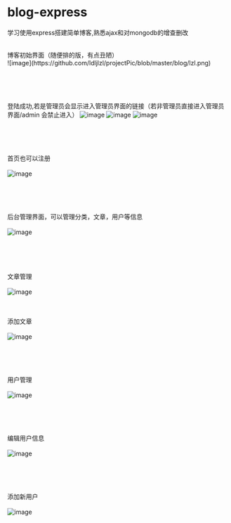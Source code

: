 # blog-express

学习使用express搭建简单博客,熟悉ajax和对mongodb的增查删改

<br>  
博客初始界面（随便排的版，有点丑陋） 
<br>  
![image](https://github.com/ldljlzl/projectPic/blob/master/blog/lzl.png)


<br>  <br>  <br>  


登陆成功,若是管理员会显示进入管理员界面的链接（若非管理员直接进入管理员界面/admin 会禁止进入）
![image](https://github.com/ldljlzl/projectPic/blob/master/blog/管理员登录成功.png)
![image](https://github.com/ldljlzl/projectPic/blob/master/blog/非管理员禁止进入.png)
![image](https://github.com/ldljlzl/projectPic/blob/master/blog/登录后.png)


<br>  <br>  <br>   


首页也可以注册
<br>  
![image](https://github.com/ldljlzl/projectPic/blob/master/blog/注册.png)

<br>  <br>  <br>  




后台管理界面，可以管理分类，文章，用户等信息
<br>  
![image](https://github.com/ldljlzl/projectPic/blob/master/blog/分类管理.png)

<br>  <br>  <br>  
文章管理
<br>  
![image](https://github.com/ldljlzl/projectPic/blob/master/blog/文章管理.png)
<br>  <br>  <br>  



添加文章
<br>  
![image](https://github.com/ldljlzl/projectPic/blob/master/blog/添加新文章.png)

<br>  <br>  <br>  



用户管理
<br>  
![image](https://github.com/ldljlzl/projectPic/blob/master/blog/用户管理.png)

<br>  <br>  <br>  



编辑用户信息
<br>  
![image](https://github.com/ldljlzl/projectPic/blob/master/blog/编辑用户.png)

<br>  <br>  <br>  


添加新用户
<br>  
![image](https://github.com/ldljlzl/projectPic/blob/master/blog/添加用户.png)
